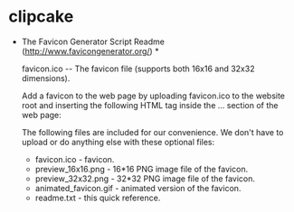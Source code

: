 clipcake
========


* The Favicon Generator Script Readme (http://www.favicongenerator.org/) *

    favicon.ico  --  The favicon file (supports both 16x16 and 32x32 dimensions).
    
    Add a favicon to the web page by uploading favicon.ico to the website root and inserting the following HTML tag inside the <head> ... </head> section of the web page:
        <link rel="shortcut icon" href="favicon.ico">

    The following files are included for our convenience. We don't have to upload or do anything else with these optional files:
    - favicon.ico - favicon.
    - preview_16x16.png - 16*16 PNG image file of the favicon.
    - preview_32x32.png - 32*32 PNG image file of the favicon.
    - animated_favicon.gif - animated version of the favicon.
    - readme.txt - this quick reference.
